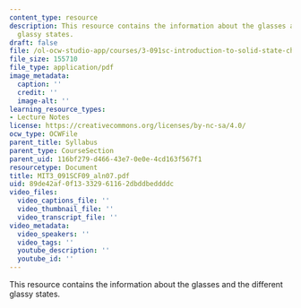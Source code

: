 ```yaml
---
content_type: resource
description: This resource contains the information about the glasses and the different
  glassy states.
draft: false
file: /ol-ocw-studio-app/courses/3-091sc-introduction-to-solid-state-chemistry-fall-2010/89de42af0f13332961162dbddbeddddc_MIT3_091SCF09_aln07.pdf
file_size: 155710
file_type: application/pdf
image_metadata:
  caption: ''
  credit: ''
  image-alt: ''
learning_resource_types:
- Lecture Notes
license: https://creativecommons.org/licenses/by-nc-sa/4.0/
ocw_type: OCWFile
parent_title: Syllabus
parent_type: CourseSection
parent_uid: 116bf279-d466-43e7-0e0e-4cd163f567f1
resourcetype: Document
title: MIT3_091SCF09_aln07.pdf
uid: 89de42af-0f13-3329-6116-2dbddbeddddc
video_files:
  video_captions_file: ''
  video_thumbnail_file: ''
  video_transcript_file: ''
video_metadata:
  video_speakers: ''
  video_tags: ''
  youtube_description: ''
  youtube_id: ''
---
```

This resource contains the information about the glasses and the different glassy states.